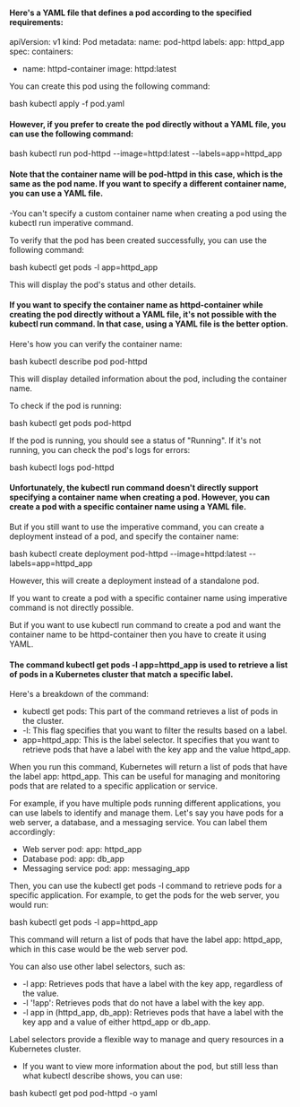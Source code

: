 #### Here's a YAML file that defines a pod according to the specified requirements:


apiVersion: v1
kind: Pod
metadata:
  name: pod-httpd
  labels:
    app: httpd_app
spec:
  containers:
  - name: httpd-container
    image: httpd:latest


You can create this pod using the following command:


bash
kubectl apply -f pod.yaml


#### However, if you prefer to create the pod directly without a YAML file, you can use the following command:


bash
kubectl run pod-httpd --image=httpd:latest --labels=app=httpd_app


#### Note that the container name will be pod-httpd in this case, which is the same as the pod name. If you want to specify a different container name, you can use a YAML file.

-You can't specify a custom container name when creating a pod using the kubectl run imperative command.

 To verify that the pod has been created successfully, you can use the following command:


bash
kubectl get pods -l app=httpd_app


This will display the pod's status and other details.

#### If you want to specify the container name as httpd-container while creating the pod directly without a YAML file, it's not possible with the kubectl run command. In that case, using a YAML file is the better option.

Here's how you can verify the container name:


bash
kubectl describe pod pod-httpd


This will display detailed information about the pod, including the container name.

To check if the pod is running:


bash
kubectl get pods pod-httpd


If the pod is running, you should see a status of "Running". If it's not running, you can check the pod's logs for errors:


bash
kubectl logs pod-httpd


#### Unfortunately, the kubectl run command doesn't directly support specifying a container name when creating a pod. However, you can create a pod with a specific container name using a YAML file.

But if you still want to use the imperative command, you can create a deployment instead of a pod, and specify the container name:


bash
kubectl create deployment pod-httpd --image=httpd:latest --labels=app=httpd_app


However, this will create a deployment instead of a standalone pod.

If you want to create a pod with a specific container name using imperative command is not directly possible.

But if you want to use kubectl run command to create a pod and want the container name to be httpd-container then you have to create it using YAML.



#### The command kubectl get pods -l app=httpd_app is used to retrieve a list of pods in a Kubernetes cluster that match a specific label.

Here's a breakdown of the command:

- kubectl get pods: This part of the command retrieves a list of pods in the cluster.
- -l: This flag specifies that you want to filter the results based on a label.
- app=httpd_app: This is the label selector. It specifies that you want to retrieve pods that have a label with the key app and the value httpd_app.

When you run this command, Kubernetes will return a list of pods that have the label app: httpd_app. This can be useful for managing and monitoring pods that are related to a specific application or service.

For example, if you have multiple pods running different applications, you can use labels to identify and manage them. Let's say you have pods for a web server, a database, and a messaging service. You can label them accordingly:

- Web server pod: app: httpd_app
- Database pod: app: db_app
- Messaging service pod: app: messaging_app

Then, you can use the kubectl get pods -l command to retrieve pods for a specific application. For example, to get the pods for the web server, you would run:


bash
kubectl get pods -l app=httpd_app


This command will return a list of pods that have the label app: httpd_app, which in this case would be the web server pod.

You can also use other label selectors, such as:

- -l app: Retrieves pods that have a label with the key app, regardless of the value.
- -l '!app': Retrieves pods that do not have a label with the key app.
- -l app in (httpd_app, db_app): Retrieves pods that have a label with the key app and a value of either httpd_app or db_app.

Label selectors provide a flexible way to manage and query resources in a Kubernetes cluster.



- If you want to view more information about the pod, but still less than what kubectl describe shows, you can use:


bash
kubectl get pod pod-httpd -o yaml

